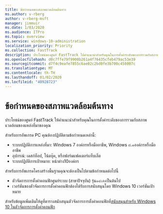 ```yaml
---
title: ข้อกำหนดของสภาพแวดล้อมต้นทาง
ms.author: v-rberg
author: v-rberg-msft
manager: jimmuir
ms.date: 1/03/2020
ms.audience: ITPro
ms.topic: overview
ms.service: windows-10-administration
localization_priority: Priority
ms.collection: FastTrack
description: ประโยชน์ของศูนย์ FastTrack ให้คำแนะนำสำหรับคุณในการตั้งค่าระดับของการรวมกับสภาพแวดล้อมของแหล่งที่มาของคุณสำหรับการปรับใช้ Windows 10
ms.openlocfilehash: d0c7ffe79f9900b261a4f76435cfeb479ac53e39
ms.sourcegitcommit: d7f4c9eafe7855c6ae02c2bd0fe3b700c458007c
ms.translationtype: MT
ms.contentlocale: th-TH
ms.lasthandoff: 01/02/2020
ms.locfileid: "40928723"
---
```

# <a name="source-environment-expectations"></a>ข้อกำหนดของสภาพแวดล้อมต้นทาง

ประโยชน์ของศูนย์ FastTrack ให้คำแนะนำสำหรับคุณในการตั้งค่าระดับของการรวมกับสภาพแวดล้อมของแหล่งที่มาของคุณ
  
สำหรับการอัพเกรด PC คุณต้องปฏิบัติตามข้อกำหนดเหล่านี้:

- ระบบปฏิบัติการแหล่งที่มา: Windows 7 องค์กรหรือมืออาชีพ, Windows ๘.๑องค์กรหรือมืออาชีพ
- อุปกรณ์: เดสก์ท็อป, โน้ตบุ๊ค, หรือฟอร์มแฟคเตอร์แท็บเล็ต
- ระบบปฏิบัติการเป้าหมาย: หน้าต่าง10องค์กร

สำหรับการอัพเกรดโครงสร้างพื้นฐานคุณจะต้องเป็นไปตามข้อกำหนดต่อไปนี้   

- ตัวจัดการการตั้งค่าคอนฟิกศูนย์ระบบ (สาขาปัจจุบัน) รุ่น๑๙๐๒เป็นต้นไป 
- เวอร์ชันของตัวจัดการการตั้งค่าคอนฟิกต้องได้รับการสนับสนุนโดย Windows 10 เวอร์ชันเป้าหมาย

สำหรับข้อมูลเพิ่มเติมให้ดูที่ตารางสนับสนุนตัวจัดการการตั้งค่าคอนฟิกที่[สนับสนุนสำหรับ Windows 10 ในตัวจัดการการตั้งค่าคอนฟิก](https://docs.microsoft.com/sccm/core/plan-design/configs/support-for-windows-10)
  

 